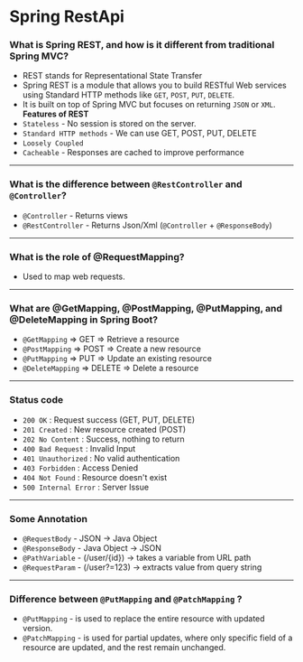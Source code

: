 # Spring RestApi

### What is Spring REST, and how is it different from traditional Spring MVC?
- REST stands for Representational State Transfer
- Spring REST is a module that allows you to build RESTful Web services using Standard HTTP methods like `GET`, `POST`, `PUT`, `DELETE`.
- It is built on top of Spring MVC but focuses on returning `JSON` or `XML`.
**Features of REST**  
- `Stateless` - No session is stored on the server.
- `Standard HTTP methods` - We can use GET, POST, PUT, DELETE
- `Loosely Coupled`
- `Cacheable` - Responses are cached to improve performance

---

### What is the difference between `@RestController` and `@Controller`?
- `@Controller` - Returns views
- `@RestController` - Returns Json/Xml (`@Controller` + `@ResponseBody`)

---

### What is the role of @RequestMapping?
- Used to map web requests.

---

### What are @GetMapping, @PostMapping, @PutMapping, and @DeleteMapping in Spring Boot?
- `@GetMapping`    =>  GET     => Retrieve a resource
- `@PostMapping`   =>  POST    => Create a new resource
- `@PutMapping`    =>  PUT     => Update an existing resource
- `@DeleteMapping` =>  DELETE  => Delete a resource

---

### Status code
- `200 OK`              : Request success (GET, PUT, DELETE)
- `201 Created`         : New resource created (POST)
- `202 No Content`      : Success, nothing to return 
- `400 Bad Request`     : Invalid Input
- `401 Unauthorized`    : No valid authentication
- `403 Forbidden`       : Access Denied
- `404 Not Found`       : Resource doesn't exist
- `500 Internal Error`  : Server Issue

---

### Some Annotation
- `@RequestBody`  - JSON -> Java Object
- `@ResponseBody` - Java Object -> JSON
- `@PathVariable` - (/user/{id}) -> takes a variable from URL path
- `@RequestParam` - (/user?=123) -> extracts value from query string

---

### Difference between `@PutMapping` and `@PatchMapping` ?
- `@PutMapping`   - is used to replace the entire resource with updated version.
- `@PatchMapping` - is used for partial updates, where only specific field of a resource are updated, and the rest remain unchanged.